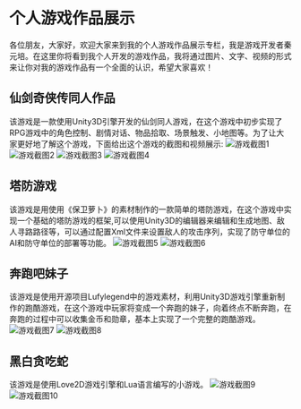# 个人游戏作品展示
各位朋友，大家好，欢迎大家来到我的个人游戏作品展示专栏，我是游戏开发者秦元培。在这里你将看到我个人开发的游戏作品，我将通过图片、文字、视频的形式来让你对我的游戏作品有一个全面的认识，希望大家喜欢！

## 仙剑奇侠传同人作品
该游戏是一款使用Unity3D引擎开发的仙剑同人游戏，在这个游戏中初步实现了RPG游戏中的角色控制、剧情对话、物品拾取、场景触发、小地图等。为了让大家更好地了解这个游戏，下面给出这个游戏的截图和视频展示:
![游戏截图1](http://7wy477.com1.z0.glb.clouddn.com/无标题1.png)
![游戏截图2](http://7wy477.com1.z0.glb.clouddn.com/无标题2.png)
![游戏截图3](http://7wy477.com1.z0.glb.clouddn.com/无标题3.png)
![游戏截图4](http://7wy477.com1.z0.glb.clouddn.com/无标题4.png)

## 塔防游戏
该游戏是用使用《保卫萝卜》的素材制作的一款简单的塔防游戏，在这个游戏中实现一个基础的塔防游戏的框架,可以使用Unity3D的编辑器来编辑和生成地图、敌人寻路路径等，可以通过配置Xml文件来设置敌人的攻击序列，实现了防守单位的AI和防守单位的部署等功能。
![游戏截图5](http://7wy477.com1.z0.glb.clouddn.com/无标题5.png)
![游戏截图6](http://7wy477.com1.z0.glb.clouddn.com/无标题6.png)

## 奔跑吧妹子
该游戏是使用开源项目Lufylegend中的游戏素材，利用Unity3D游戏引擎重新制作的跑酷游戏，在这个游戏中玩家将变成一个奔跑的妹子，向着终点不断奔跑，在奔跑的过程中可以收集金币和勋章，基本上实现了一个完整的跑酷游戏。
![游戏截图7](http://7wy477.com1.z0.glb.clouddn.com/无标题7.png)
![游戏截图8](http://7wy477.com1.z0.glb.clouddn.com/无标题8.png)

## 黑白贪吃蛇
该游戏是使用Love2D游戏引擎和Lua语言编写的小游戏。
![游戏截图9](http://7wy477.com1.z0.glb.clouddn.com/贪吃蛇1.png)
![游戏截图10](http://7wy477.com1.z0.glb.clouddn.com/贪吃蛇2.png)




